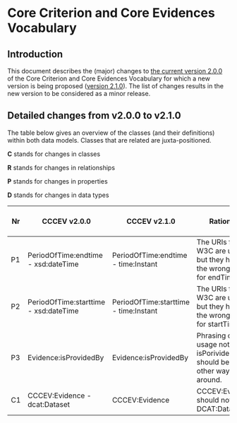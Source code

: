 # Core Criterion and Core Evidences Vocabulary

## Introduction


This document describes the (major) changes to [the current version 2.0.0](https://github.com/SEMICeu/CCCEV/tree/master/releases/2.00) of the Core Criterion and Core Evidences Vocabulary for which a new version is being proposed ([version 2.1.0](https://semiceu.github.io/CCCEV/releases/2.1.0/)). The list of changes results in the new version to be considered as a minor release.

## Detailed changes from v2.0.0 to v2.1.0

The table below gives an overview of the classes (and their definitions) within both data models. Classes that are related are juxta-positioned.

**C** stands for changes in classes

**R** stands for changes in relationships

**P** stands for changes in properties

**D** stands for changes in data types

| Nr | CCCEV v2.0.0 | CCCEV v2.1.0 | Rationale | GitHub / Change |
| -- | ------------ | ------------ | --------- | --------------- |
| P1  | PeriodOfTime:endtime - xsd:dateTime | PeriodOfTime:endtime - time:Instant | The URIs from W3C are used but they have the wrong range for endTime. | [#52](https://github.com/SEMICeu/CCCEV/issues/52) |
| P2  | PeriodOfTime:starttime - xsd:dateTime | PeriodOfTime:starttime - time:Instant | The URIs from W3C are used but they have the wrong range for startTime. | [#52](https://github.com/SEMICeu/CCCEV/issues/52) |
| P3  | Evidence:isProvidedBy | Evidence:isProvidedBy | Phrasing of the usage note of isPorividedBy should be the other way around. | [#47](https://github.com/SEMICeu/CCCEV/issues/47) |
| C1  | CCCEV:Evidence - dcat:Dataset | CCCEV:Evidence | CCCEV:Evidence should not be a DCAT:Dataset. | [#46](https://github.com/SEMICeu/CCCEV/issues/46) |
